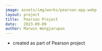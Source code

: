 ```yaml
---
image: assets/img/works/pearson-app.webp
layout: project
title:  Pearson Project
date:   2023-09-09
author: Marwin Wongjarupun
---
```

* created as part of Pearson project
